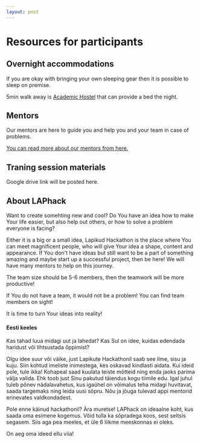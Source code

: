 ```yaml
---
layout: post
---
```


# Resources for participants

## Overnight accommodations
If you are okay with bringing your own sleeping gear then it is
  possible to sleep on premise.

5min walk away is [Academic Hostel](https://www.academichostel.com/)
  that can provide a bed the night.

## Mentors
Our mentors are here to guide you and help you and your
team in case of problems.

[You can read more about our mentors from here.](/mentors)

## Traning session materials
Google drive link will be posted here.

## About LAPhack
Want to create somehting new and cool?
Do You have an idea how to make Your life easier, but also help out others, or how to solve a problem everyone is facing?

Either it is a big or a small idea, Lapikud Hackathon is the place where You can meet magnificent people, who will give Your idea a shape, content and appearance. If You don't have ideas but still want to be a part of something amazing and maybe start up a successful project, then be here! We will have many mentors to help on this journey.

The team size should be 5-6 members, then the teamwork will be more productive!

If You do not have a team, it would not be a problem! You can find team members on sight!


It is time to turn Your ideas into reality!

#### Eesti keeles
Kas tahad luua midagi uut ja lahedat?
Kas Sul on idee, kuidas edendada haridust või lihtsustada õppimist?

Olgu idee suur või väike, just Lapikute Hackathonil saab see ilme, sisu ja kuju. Siin kohtud imeliste inimestega, kes oskavad kindlasti aidata.
Kui ideid pole, tule ikka! Kohapeal saad kuulata teiste mõtteid ning enda jaoks parima välja valida. Ehk toob just Sinu pakutud täiendus kogu tiimile edu.
Igal juhul tuleb põnev nädalavahetus, kus igaühel on võimalus teha midagi huvitavat, saada targemaks ning leida uusi sõpru. Nõu ja jõuga tulevad appi mentorid erinevates valdkondadest.

Pole enne käinud hackathonil? Ära muretse! LAPhack on ideaalne koht, kus saada oma esimene kogemus.
Võid tulla ka sõpradega koos, sest seltsis segasem. Siis aga pea meeles, et üle 6 liikme meeskonnas ei oleks.

On aeg oma ideed ellu viia!
